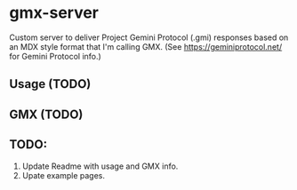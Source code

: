 # gmx-server

Custom server to deliver Project Gemini Protocol (.gmi) responses based on an MDX style format that I'm calling GMX. (See https://geminiprotocol.net/ for Gemini Protocol info.)

## Usage (TODO)

## GMX (TODO)

## TODO:

1. Update Readme with usage and GMX info.
2. Upate example pages.
